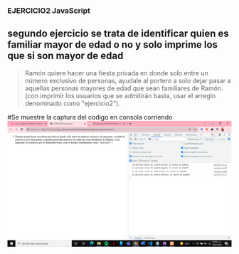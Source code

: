 ### EJERCICIO2 JavaScript 
## segundo ejercicio se trata de identificar quien es familiar mayor de edad o no y solo imprime los que si son mayor de edad
 
>Ramón quiere hacer una fiesta privada en donde solo entre un número
            exclusivo de personas, ayudale al portero a solo dejar pasar a
            aquellas personas mayores de edad que sean familiares de Ramón. (con
            imprimir los usuarios que se admitirán basta, usar el arreglo
            denominado como "ejercicio2").

#Se muestre la captura del codigo en consola corriendo
![Image text](https://github.com/alexminmanzoolguin/ejercicio2javascript/blob/main/img/2022-01-26%20(10).png)

